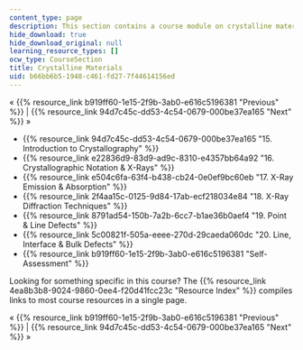 ```yaml
---
content_type: page
description: This section contains a course module on crystalline materials.
hide_download: true
hide_download_original: null
learning_resource_types: []
ocw_type: CourseSection
title: Crystalline Materials
uid: b66bb6b5-1948-c461-fd27-7f44614156ed
---
```


« {{% resource_link b919ff60-1e15-2f9b-3ab0-e616c5196381 "Previous" %}} | {{% resource_link 94d7c45c-dd53-4c54-0679-000be37ea165 "Next" %}} »

*   {{% resource_link 94d7c45c-dd53-4c54-0679-000be37ea165 "15\. Introduction to Crystallography" %}}
*   {{% resource_link e22836d9-83d9-ad9c-8310-e4357bb64a92 "16\. Crystallographic Notation & X-Rays" %}}
*   {{% resource_link e504c6fa-63f4-b438-cb24-0e0ef9bc60eb "17\. X-Ray Emission & Absorption" %}}
*   {{% resource_link 2f4aa15c-0125-9d84-17ab-ecf218034e84 "18\. X-Ray Diffraction Techniques" %}}
*   {{% resource_link 8791ad54-150b-7a2b-6cc7-b1ae36b0aef4 "19\. Point & Line Defects" %}}
*   {{% resource_link 5c00821f-505a-eeee-270d-29caeda060dc "20\. Line, Interface & Bulk Defects" %}}
*   {{% resource_link b919ff60-1e15-2f9b-3ab0-e616c5196381 "Self-Assessment" %}}

Looking for something specific in this course? The {{% resource_link 4ea8b3b8-9024-9860-0ee4-f20d41fcc23c "Resource Index" %}} compiles links to most course resources in a single page.

« {{% resource_link b919ff60-1e15-2f9b-3ab0-e616c5196381 "Previous" %}} | {{% resource_link 94d7c45c-dd53-4c54-0679-000be37ea165 "Next" %}} »